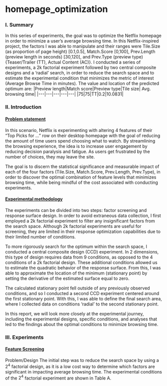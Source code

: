 # homepage_optimization
### I. Summary
In this series of experiments, the goal was to optimize the Netflix homepage in order to minimize a user’s average browsing time. In this Netflix-inspired project, the factors I was able to manipulate and their ranges were Tile.Size (as proportion of page height) [0.1,0.5], Match.Score [0,100], Prev.Length (preview length in seconds) [30,120], and Prev.Type (preview type) {Teaser/Trailer (TT), Actual Content (AC)}. I conducted a series of experiments, a 2k factorial experiment followed by two central composite designs and a ‘radial’ search, in order to reduce the search space and to estimate the experimental condition that minimizes the metric of interest (Average Browse Time in minutes). The value and location of the predicted optimum are: 
|Preview length|Match score|Preview type|Tile size| Avg. browsing time|
|---|---|---|---|---|
|75|75|TT|0.2|10.0831|

### II. Introduction 
#### <ins>Problem statement</ins>
In this scenario, Netflix is experimenting with altering 4 features of their “Top Picks for …” row on their desktop homepage with the goal of reducing the amount of time users spend choosing what to watch. By streamlining the browsing experience, the idea is to increase user engagement by reducing decision paralysis and fatigue. As users get frustrated by the number of choices, they may leave the site.

The goal is to discern the statistical significance and measurable impact of each of the four factors (Tile.Size, Match.Score, Prev.Length, Prev.Type), in order to discover the optimal combination of feature levels that minimizes browsing time, while being mindful of the cost associated with conducting experiments.  

#### <ins>Experimental methodology</ins>
The experiments can be divided into two steps: factor screening and response surface design. In order to avoid extraneous data collection, I first employed a 2k factorial experiment to filter any insignificant factors from the search space. Although 2k factorial experiments are useful for screening, they are limited in their response optimization capabilities due to their limited number of conditions. 

To more rigorously search for the optimum within the search space, I conducted a central composite design (CCD) experiment. In 2 dimensions, this type of design requires data from 9 conditions, as opposed to the 4 conditions of a 2k factorial design. These additional conditions allowed us to estimate the quadratic behavior of the response surface. From this, I was able to approximate the location of the minimum (stationary point) by setting the derivative of the estimated surface equal to zero. 

The calculated stationary point fell outside of any previously observed conditions, and so I conducted a second CCD experiment centered around the first stationary point. With this, I was able to define the final search area, where I collected data on conditions ‘radial’ to the second stationary point. 

In this report, we will look more closely at the experimental journey, including the experimental designs, specific conditions, and analyses that led to the findings about the optimal conditions to minimize browsing time.

### III. Experiments 
#### <ins>Feature Screening</ins>
Problem/Design
The initial step was to reduce the search space by using a $2^4$ factorial design, as it is a low cost way to determine which factors are significant in impacting average browsing time. The experimental conditions of the $2^4$ factorial experiment are shown in Table A. 
